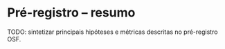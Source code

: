 # Pré-registro – resumo

TODO: sintetizar principais hipóteses e métricas descritas no pré-registro OSF.
